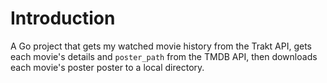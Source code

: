 # Introduction

A Go project that gets my watched movie history from the Trakt API, gets each movie's details and `poster_path` from the TMDB API, then downloads each movie's poster poster to a local directory.
